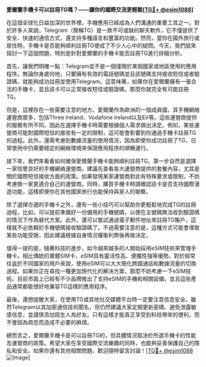 **愛爾蘭手機卡可以註冊TG嗎？——讓你的國際交流更輕鬆[[TG💪+ @esim1088](https://t.me/s/esim1088)]**

在這個全球化日益加深的世界裡，手機應用已經成為人們溝通的重要工具之一。對於許多人來說，Telegram（簡稱TG）是一款不可或缺的聊天軟件，它不僅提供了安全、快速的通信方式，還支持多種語言和豐富的功能。然而，當你在國外旅行或居住時，手機卡是否能夠順利註冊TG便成了不少人心中的疑問。今天，我們就來探討一下這個問題，特別是針對愛爾蘭的手機卡能否註冊TG進行詳細分析。

首先，讓我們明確一點：Telegram並不是一個僅限於某個國家或地區使用的應用程序。無論你身處何地，只要擁有有效的電話號碼並且該號碼支持接收短信或者驗證碼，就能夠成功註冊並使用Telegram。這意味著，如果你在愛爾蘭擁有一張合法的手機卡，並且該卡可以正常接收短信或驗證碼，那麼你就完全有可能註冊TG。

但是，這裡存在一些需要注意的地方。愛爾蘭作為歐洲的一個成員國，其手機網絡運營商眾多，包括Three Ireland、Vodafone Ireland以及Eir等。這些運營商提供的服務有所不同，因此在選擇手機卡時需要根據個人需求做出決定。例如，某些運營商可能對國際短信的接收有一定的限制，這可能會影響到你通過手機卡註冊TG的過程。此外，還需考慮到數據流量的使用情況，因為即使你成功註冊了TG，日常使用中仍需要穩定的網絡環境來保證應用程序的順暢運行。

接下來，我們來看看如何確保愛爾蘭手機卡能夠順利註冊TG。第一步自然是選擇一家信譽良好的手機網絡運營商。建議先查看各大運營商提供的套餐內容，尤其是關於國際短信接收方面的政策。如果發現某家運營商對此有特殊要求或限制，不妨考慮換一家更適合自己的運營商。同時，購買手機卡時請確認該卡是否支持國際漫遊功能，這樣即便你在其他國家旅行也能保持與家人的聯繫。

除了選擇合適的手機卡之外，還有一些小技巧可以幫助你更輕鬆地完成TG的註冊過程。比如，可以提前準備好一份備用的手機號碼，以便在主號碼無法收到驗證碼的情況下作為替代方案。此外，還可以嘗試通過電子郵件地址來註冊TG賬戶，這樣就不必依賴於手機號碼接收驗證碼了。不過需要注意的是，這種方式可能會導致某些功能受限，因此建議根據自身情況權衡利弊後再做決定。

值得一提的是，隨著科技的進步，如今越來越多的人開始採用eSIM技術來管理手機卡。相比傳統的實體SIM卡，eSIM具有靈活性高、便攜性強等優勢。對於經常往返於不同國家的用戶來說，使用eSIM可以大大簡化跨國通話和數據流量的切換過程。如果你正在尋找一種更加現代化的解決方案，那麼不妨考慮一下eSIM技術。目前市面上已經有不少品牌推出了支持eSIM的手機和相關設備，並且這些產品通常都能很好地兼容TG這樣的應用程序。

最後，還想提醒大家，在使用TG或其他社交媒體平台時一定要注意信息安全。雖然Telegram以其加密通信技術聞名，但仍然建議大家定期更新密碼、避免泄露敏感信息，並謹慎添加陌生人為好友。只有這樣才能真正享受到科技帶來的便利，而不會因為疏忽而造成不必要的麻煩。

總而言之，愛爾蘭手機卡是可以註冊TG的，但具體情況取決於所選手機卡的性能及運營商的政策。希望大家在享受國際交流樂趣的同時，也能夠妥善保護自己的隱私和安全。如果你還有其他相關問題，歡迎隨時留言討論！[[TG💪+ @esim1088](https://t.me/s/esim1088) ![Image](https://i.postimg.cc/4NQfJmqS/Snipaste-2025-05-13-00-14-12.png)]